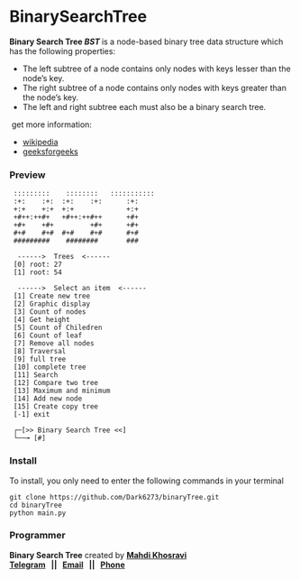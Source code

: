 # BinarySearchTree
<b> Binary Search Tree <i>BST</i> </b> is a node-based binary tree data structure which has the following properties:

- The left subtree of a node contains only nodes with keys lesser than the node’s key.
- The right subtree of a node contains only nodes with keys greater than the node’s key.
- The left and right subtree each must also be a binary search tree.

️ get more information:
- [wikipedia](https://en.wikipedia.org/wiki/Binary_search_tree)
- [geeksforgeeks](https://www.geeksforgeeks.org/binary-search-tree-data-structure/)

### Preview
```commandline
 :::::::::    ::::::::   :::::::::::  
 :+:    :+:  :+:    :+:      :+:      
 +:+    +:+  +:+             +:+      
 +#++:++#+   +#++:++#++      +#+      
 +#+    +#+         +#+      +#+      
 #+#    #+#  #+#    #+#      #+#      
 #########    ########       ###      

  ------>  Trees  <------
 [0] root: 27
 [1] root: 54

  ------>  Select an item  <------
 [1] Create new tree
 [2] Graphic display
 [3] Count of nodes
 [4] Get height
 [5] Count of Chiledren
 [6] Count of leaf
 [7] Remove all nodes
 [8] Traversal
 [9] full tree
 [10] complete tree
 [11] Search
 [12] Compare two tree
 [13] Maximum and minimum
 [14] Add new node
 [15] Create copy tree
 [-1] exit

 ┌─[>> Binary Search Tree <<]
 └──╼ [#]
```
### Install
To install, you only need to enter the following commands in your terminal
```commandline
git clone https://github.com/Dark6273/binaryTree.git
cd binaryTree
python main.py
```



### Programmer
**Binary Search Tree** created by **[Mahdi Khosravi](https://t.me/HzZz_Mahdi_zZzH)**\
**__[Telegram](https://t.me/HzZz_Mahdi_zZzH)   ||   [Email](mailto:mahdi.khosravi6273@gmail.com)   ||   [Phone](+989306718379)__**
